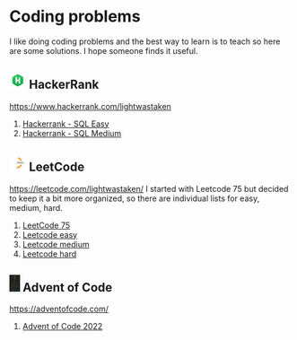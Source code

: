 # Coding problems
I like doing coding problems and the best way to learn is to teach so here are some solutions. I hope someone finds it useful.


## <img height=30 src="media/HackerRank_logo.png"> HackerRank
https://www.hackerrank.com/lightwastaken

1. [Hackerrank - SQL Easy](Hackerrank/SQL_Easy.md)
2. [Hackerrank - SQL Medium](Hackerrank/SQL_Medium.md)
 
## <img height=30 src="media/LeetCode_logo.png"> LeetCode
https://leetcode.com/lightwastaken/
I started with Leetcode 75 but decided to keep it a bit more organized, so there are individual lists for easy, medium, hard.

1. [LeetCode 75](Leetcode/Leetcode_75.md)
2. [Leetcode easy](Leetcode/Leetcode_easy.md)
3. [Leetcode medium](Leetcode/Leetcode_medium.md)
4. [Leetcode hard](Leetcode/Leetcode_hard.md)

## <img height=30 src="media/aoc_logo.png"> Advent of Code
https://adventofcode.com/

1. [Advent of Code 2022](AoC/Advent_of_Code_2022.md)
